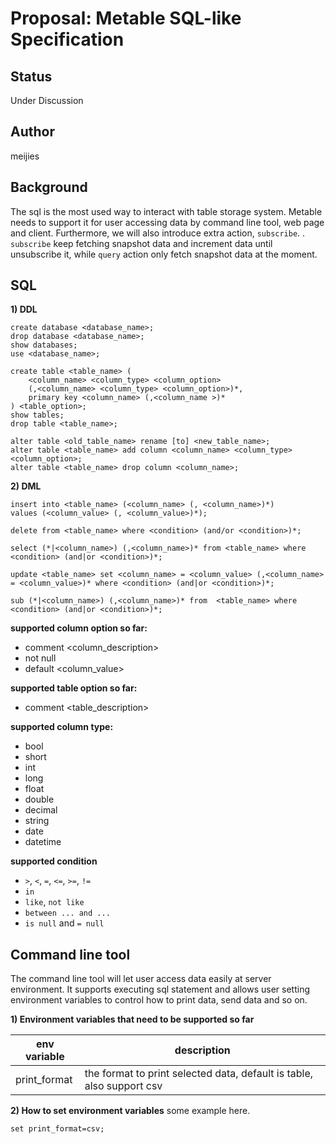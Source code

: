 # Proposal: Metable SQL-like Specification

## Status

Under Discussion

## Author

meijies

## Background

The sql is the most used way to interact with table storage system. Metable needs to support it for user accessing data
by command line tool, web page and client. Furthermore, we will also introduce extra action, `subscribe`.
. `subscribe` keep fetching snapshot data and increment data until unsubscribe it, while `query` action only fetch
snapshot data at the moment.

## SQL

**1) DDL**

```
create database <database_name>;
drop database <database_name>;
show databases;
use <database_name>;

create table <table_name> (
    <column_name> <column_type> <column_option>
    (,<column_name> <column_type> <column_option>)*,
    primary key <column_name> (,<column_name >)*
) <table_option>;
show tables;
drop table <table_name>;

alter table <old_table_name> rename [to] <new_table_name>;
alter table <table_name> add column <column_name> <column_type> <column_option>;
alter table <table_name> drop column <column_name>;
```

**2) DML**

```
insert into <table_name> (<column_name> (, <column_name>)*)
values (<column_value> (, <column_value>)*);

delete from <table_name> where <condition> (and/or <condition>)*;

select (*|<column_name>) (,<column_name>)* from <table_name> where <condition> (and|or <condition>)*;

update <table_name> set <column_name> = <column_value> (,<column_name> = <column_value>)* where <condition> (and|or <condition>)*;

sub (*|<column_name>) (,<column_name>)* from  <table_name> where <condition> (and|or <condition>)*;
```

**supported column option so far:**

+ comment <column_description>
+ not null
+ default <column_value>

**supported table option so far:**

+ comment <table_description>

**supported column type:**

+ bool
+ short
+ int
+ long
+ float
+ double
+ decimal
+ string
+ date
+ datetime

**supported condition**

+ `>`, `<`, `=`, `<=`, `>=`, `!=`
+ `in`
+ `like`, `not like`
+ `between ... and ...`
+ `is null` and `= null`

## Command line tool

The command line tool will let user access data easily at server environment. It supports executing sql statement and
allows user setting environment variables to control how to print data, send data and so on.

**1) Environment variables that need to be supported so far**

| env variable  | description                                                               |
|---------------|---------------------------------------------------------------------------|
| print_format  | the format to print selected data, default is table, also support csv     |

**2) How to set environment variables**
some example here.

```
set print_format=csv;
```
